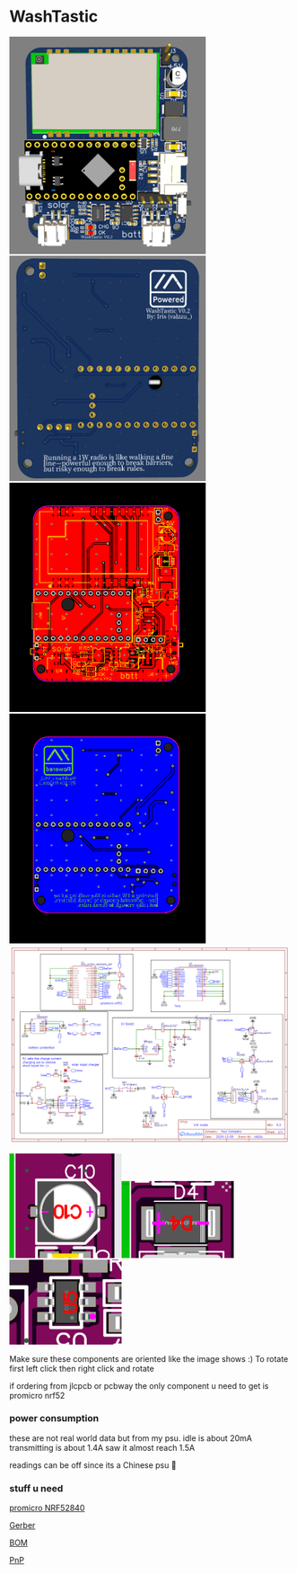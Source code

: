 # WashTastic

<img src="./pics/top.png" width="350"><img src="./pics/bottom.png" width="350">
<img src="./pics/top_layout.png" width="350"><img src="./pics/bottom_layout.png" width="350">
<img src="./pics/Schematic_1W-meshtastic-node.png" width="500">

<img src="./pics/capacitor_orientation.png" width="200"><img src="./pics/diode_orientation.png" width="200"><img src="./pics/ic_orientation.png" width="200">

Make sure these components are oriented like the image shows :)
To rotate first left click then right click and rotate

if ordering from jlcpcb or pcbway the only component u need to get is promicro nrf52

### power consumption 

these are not real world data but from my psu.
idle is about 20mA
transmitting is about 1.4A saw it almost reach 1.5A

readings can be off since its a Chinese psu 🤣

### stuff u need

[promicro NRF52840](https://vi.aliexpress.com/item/1005007040333351.html)




[Gerber](./Gerber_WashTastic-1W-meshtastic-nodezip.zip)

[BOM](./BOM_WashTastic-1W-meshtastic-node_V0.2.csv)

[PnP](./PickAndPlace_WashTastic-1W-meshtastic-node_V0.2.csv)
